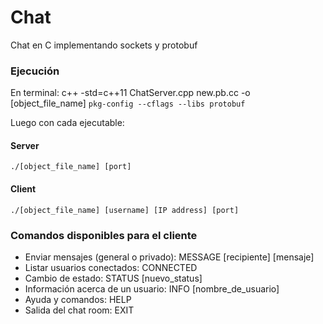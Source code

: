 # Chat
Chat en C implementando sockets y protobuf
### Ejecución
En terminal:
c++ -std=c++11 ChatServer.cpp new.pb.cc -o [object_file_name] ``pkg-config --cflags --libs protobuf``

Luego con cada ejecutable:
#### Server
`./[object_file_name] [port]`

#### Client
`./[object_file_name] [username] [IP address] [port]`

### Comandos disponibles para el cliente
- Enviar mensajes (general o privado): MESSAGE [recipiente] [mensaje]
- Listar usuarios conectados:          CONNECTED
- Cambio de estado:                    STATUS [nuevo_status]
- Información acerca de un usuario:    INFO [nombre_de_usuario]
- Ayuda y comandos:                    HELP
- Salida del chat room:                EXIT
